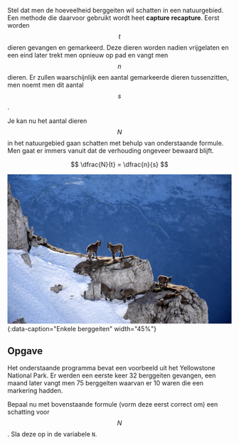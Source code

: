 Stel dat men de hoeveelheid berggeiten wil schatten in een natuurgebied. Een methode die daarvoor gebruikt wordt heet **capture recapture**. Eerst worden $$t$$ dieren gevangen en gemarkeerd. Deze dieren worden nadien vrijgelaten en een eind later trekt men opnieuw op pad en vangt men $$n$$ dieren. Er zullen waarschijnlijk een aantal gemarkeerde dieren tussenzitten, men noemt men dit aantal $$s$$. 

Je kan nu het aantal dieren $$N$$ in het natuurgebied gaan schatten met behulp van onderstaande formule. Men gaat er immers vanuit dat de verhouding ongeveer bewaard blijft.

$$
    \dfrac{N}{t} = \dfrac{n}{s}
$$

![Enkele berggeiten](media/medena-rosa.jpg "Foto door Medena Rosa op Unsplash"){:data-caption="Enkele berggeiten" width="45%"}

## Opgave
Het onderstaande programma bevat een voorbeeld uit het Yellowstone National Park. Er werden een eerste keer 32 berggeiten gevangen, een maand later vangt men 75 berggeiten waarvan er 10 waren die een markering hadden.

Bepaal nu met bovenstaande formule (vorm deze eerst correct om) een schatting voor $$N$$. Sla deze op in de variabele `N`.

